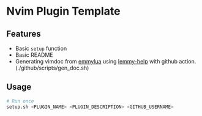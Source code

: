 # Nvim Plugin Template

## Features
* Basic `setup` function
* Basic README
* Generating vimdoc from [emmylua](https://github.com/numToStr/lemmy-help/blob/master/emmylua.md) using [lemmy-help](https://github.com/numToStr/lemmy-help) with github action. (./github/scripts/gen_doc.sh)

## Usage
```bash
# Run once
setup.sh <PLUGIN_NAME> <PLUGIN_DESCRIPTION> <GITHUB_USERNAME>
```
